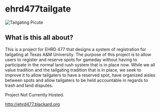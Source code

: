 # ehrd477tailgate

![Tailgating Picute](http://i.imgur.com/we7a7Y0.jpg)

## What is this all about?

This is a project for EHRD 477 that designs a system of registration for tailgating at Texas A&M University. The purpose of this project is to allow users to register and reserve spots for gameday without having to participate in the normal land rush system that is in place now. While we all value tradition and the tailgating tradition that is in place, we seek to improve it to allow tailgaters to have a reserved spot, have organized aisles between spots and allow tailgaters to be held accountable in regards to trash and land disputes. 


Project Not Currently Hosted.


http://ehrd477.blackard.org
